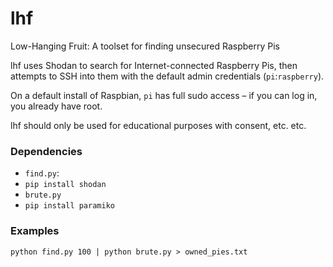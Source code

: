 # lhf

Low-Hanging Fruit: A toolset for finding unsecured Raspberry Pis

lhf uses Shodan to search for Internet-connected Raspberry Pis, then attempts to SSH into them with the default admin credentials (`pi`:`raspberry`).

On a default install of Raspbian, `pi` has full sudo access – if you can log in, you already have root.

lhf should only be used for educational purposes with consent, etc. etc.

### Dependencies
* `find.py`:
 * `pip install shodan`
* `brute.py`
 * `pip install paramiko`

### Examples
`python find.py 100 | python brute.py > owned_pies.txt`
